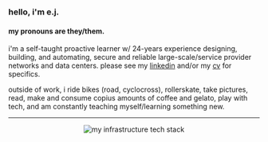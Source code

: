 ### hello, i'm e.j.

#### my pronouns are they/them.

i'm a self-taught proactive learner w/ 24-years experience designing, building, and automating, secure and reliable
large-scale/service provider networks and data centers. please see my [linkedin](https://linkedin.com/in/ejsdotsh)
and/or my [cv](./cv/ejs.pdf) for specifics.

outside of work, i ride bikes (road, cyclocross), rollerskate, take pictures, read, make and consume copius amounts of
coffee and gelato, play with tech, and am constantly teaching myself/learning something new.

----

<div align="center">
<img src="https://github-readme-tech-stack.vercel.app/api/cards?title=my%20infrastructure%20tech%20stack&align=center&titleAlign=center&fontFamily=DejaVuSansMono&lineCount=5&theme=catppuccin_mocha&line1=html5,html5,auto;css3,css3,auto;hugo,hugo,auto;nginx,nginx,auto;letsencrypt,letsencrypt,auto;&line2=markdown,markdown,auto;github,github,auto;ansible,ansible,auto;jinja,jinja,auto;&line3=go,go,auto;podman,podman,auto;postgresql,postgresql,auto;python,python,auto;&line4=debian,debian,auto;ubuntu,ubuntu,auto;macos,macos,auto;neovim,neovim,auto;&line5=linode,linode,auto;junipernetworks,junipernetworks,auto;raspberrypi,raspberrypi,auto;pfsense,pfsense,auto;" alt="my infrastructure tech stack" />
</div>
